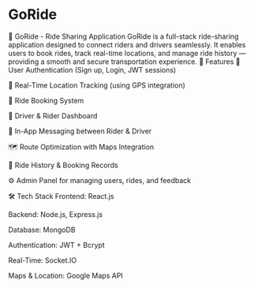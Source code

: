 # GoRide
🚗 GoRide - Ride Sharing Application GoRide is a full-stack ride-sharing application designed to connect riders and drivers seamlessly. It enables users to book rides, track real-time locations, and manage ride history — providing a smooth and secure transportation experience. 
🌟 Features
🔐 User Authentication (Sign up, Login, JWT sessions)

📍 Real-Time Location Tracking (using GPS integration)

🚕 Ride Booking System

🧭 Driver & Rider Dashboard

💬 In-App Messaging between Rider & Driver

🗺️ Route Optimization with Maps Integration

📖 Ride History & Booking Records

⚙️ Admin Panel for managing users, rides, and feedback

🛠️ Tech Stack
Frontend: React.js

Backend: Node.js, Express.js

Database: MongoDB

Authentication: JWT + Bcrypt

Real-Time: Socket.IO 

Maps & Location: Google Maps API


